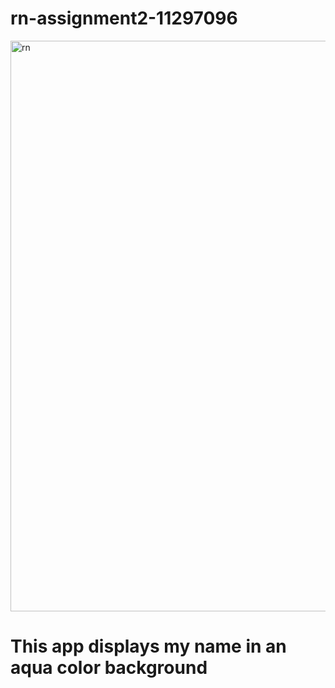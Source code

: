 # rn-assignment2-11297096
<img width="913" alt="rn" src="https://github.com/Bro-wn/rn-assignment2-11297096/assets/153916491/f70dd31b-2885-4ea2-ba8b-e48bb1f648d8">

# This app displays my name in an aqua color background
